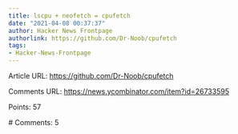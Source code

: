 ```yaml
---
title: lscpu + neofetch = cpufetch
date: "2021-04-08 00:37:37"
author: Hacker News Frontpage
authorlink: https://github.com/Dr-Noob/cpufetch
tags:
- Hacker-News-Frontpage
---
```


<p>Article URL: <a href="https://github.com/Dr-Noob/cpufetch">https://github.com/Dr-Noob/cpufetch</a></p>
<p>Comments URL: <a href="https://news.ycombinator.com/item?id=26733595">https://news.ycombinator.com/item?id=26733595</a></p>
<p>Points: 57</p>
<p># Comments: 5</p>
